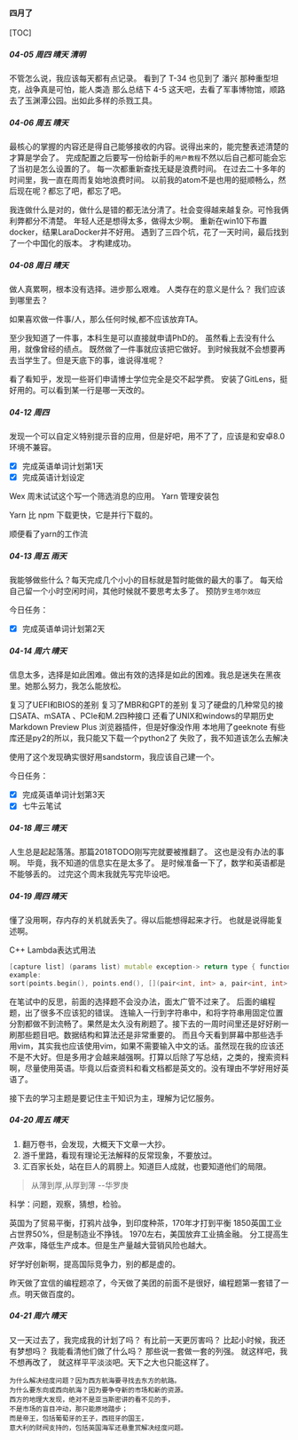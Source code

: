 #### 四月了

[TOC]

##### 04-05 周四 晴天 清明

不管怎么说，我应该每天都有点记录。
看到了 T-34 也见到了 潘兴 那种重型坦克，战争真是可怕，能人类造
那么总结下 4-5 这天吧，去看了军事博物馆，顺路去了玉渊潭公园。出如此多样的杀戮工具。

##### 04-06 周五 晴天

最核心的掌握的内容还是得自己能够接收的内容。说得出来的，能完整表述清楚的才算是学会了。
完成配置之后要写一份给新手的`用户教程`不然以后自己都可能会忘了当初是怎么设置的了。
每一次都重新查找无疑是浪费时间。
在过去二十多年的时间里，我一直在周而复始地浪费时间。
以前我的atom不是也用的挺顺畅么，然后现在呢？都忘了吧，都忘了吧。

我连做什么是对的，做什么是错的都无法分清了。社会变得越来越复杂。可怜我俩利弊都分不清楚。
年轻人还是想得太多，做得太少啊。
重新在win10下布置docker，结果LaraDocker并不好用。
遇到了三四个坑，花了一天时间，最后找到了一个中国化的版本。
才构建成功。

##### 04-08 周日 晴天

做人真累啊，根本没有选择。进步那么艰难。
人类存在的意义是什么？
我们应该到哪里去？

如果喜欢做一件事/人，那么任何时候,都不应该放弃TA。

至少我知道了一件事，本科生是可以直接就申请PhD的。
虽然看上去没有什么用，就像曾经的绩点。
既然做了一件事就应该把它做好。
到时候我就不会想要再去当学生了。但是天底下的事，谁说得准呢？

看了看知乎，发现一些哥们申请博士学位完全是交不起学费。
安装了GitLens，挺好用的。可以看到某一行是哪一天改的。

##### 04-12 周四

发现一个可以自定义特别提示音的应用，但是好吧，用不了了，应该是和安卓8.0环境不兼容。

- [x] 完成英语单词计划第1天
- [x] 完成英语计划设定

Wex 周末试试这个写一个筛选消息的应用。
Yarn 管理安装包

Yarn 比 npm 下载更快，它是并行下载的。

顺便看了yarn的工作流

##### 04-13 周五 雨天

我能够做些什么？每天完成几个小小的目标就是暂时能做的最大的事了。
每天给自己留一个小时空闲时间，其他时候就不要思考太多了。
预防`罗生塔尔效应`

今日任务：

- [x] 完成英语单词计划第2天

##### 04-14 周六 晴天

信息太多，选择是如此困难。做出有效的选择是如此的困难。我总是迷失在黑夜里。她那么努力，我怎么能放松。

复习了UEFI和BIOS的差别
复习了MBR和GPT的差别
复习了硬盘的几种常见的接口SATA、mSATA 、PCIe和M.2四种接口
还看了UNIX和windows的早期历史
Markdown Preview Plus 浏览器插件，但是好像没作用
本地用了geeknote
有些库还是py2的所以，我只能又下载一个python2了
失败了，我不知道该怎么去解决

使用了这个发现确实很好用sandstorm，我应该自己建一个。

今日任务：

- [x] 完成英语单词计划第3天
- [x] 七牛云笔试

##### 04-18 周三 晴天

人生总是起起落落。那篇2018TODO刚写完就要被推翻了。
这也是没有办法的事啊。
毕竟，我不知道的信息实在是太多了。
是时候准备一下了，数学和英语都是不能够丢的。
过完这个周末我就先写完毕设吧。

##### 04-19 周四 晴天

懂了没用啊，存内存的关机就丢失了。得以后能想得起来才行。
也就是说得能复述啊。

C++ Lambda表达式用法
```c++
[capture list] (params list) mutable exception-> return type { function body }
example:
sort(points.begin(), points.end(), [](pair<int, int> a, pair<int, int> b) -> bool {return a.second < b.second;});
```

在笔试中的反思，前面的选择题不会没办法，面太广管不过来了。
后面的编程题，出了很多不应该犯的错误。
连输入一行到字符串中，和将字符串用固定位置分割都做不到流畅了。果然是太久没有刷题了。接下去的一周时间里还是好好刷一刷那些题目吧。数据结构和算法还是非常重要的。
而且今天看到屏幕中那些选手用vim，其实我也应该使用vim，如果不需要输入中文的话。虽然现在我的应该还不是不大好。但是多用才会越来越强啊。打算以后除了写总结，之类的，搜索资料啊，尽量使用英语。毕竟以后查资料和看文档都是英文的。没有理由不学好用好英语了。

接下去的学习主题是要记住主干知识为主，理解为记忆服务。

##### 04-20 周五 晴天

1. 翻万卷书，会发现，大概天下文章一大抄。
2. 游千里路，看现有理论无法解释的反常现象，不要放过。
3. 汇百家长处，站在巨人的肩膀上。知道巨人成就，也要知道他们的局限。
> 从薄到厚,从厚到薄 --华罗庚

科学：问题，观察，猜想，检验。

英国为了贸易平衡，打鸦片战争，到印度种茶，170年才打到平衡
1850英国工业占世界50%，但是制造业不挣钱。
1970左右，美国放弃工业搞金融。
分工提高生产效率，降低生产成本。但是生产量越大营销风险也越大。

好学好创新啊，提高国际竞争力，别的都是虚的。

昨天做了宜信的编程题凉了，今天做了美团的前面不是很好，编程题第一套错了一点。明天做百度的。

##### 04-21 周六 晴天

又一天过去了，我完成我的计划了吗？
有比前一天更厉害吗？
比起小时候，我还有梦想吗？
我能看清他们做了什么吗？
那些说一套做一套的列强。
就这样吧，我不想再改了，
就这样平平淡淡吧。天下之大也只能这样了。

```TXT
为什么解决经度问题？因为西方航海要寻找去东方的航路。
为什么要东向或西向航海？因为要争夺新的市场和新的资源。
西方的地理大发现，绝对不是亚当斯密讲的看不见的手，
不是市场的盲目冲动，那只能原地踏步；
而是帝王，包括葡萄牙的王子，西班牙的国王，
意大利的财阀支持的，包括英国海军还悬重赏解决经度问题。
```
